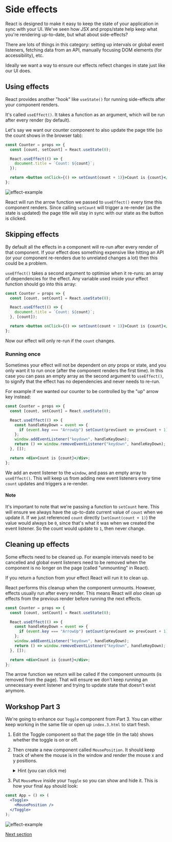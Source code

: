 # Side effects

React is designed to make it easy to keep the state of your application in sync with your UI. We've seen how JSX and props/state help keep what you're rendering up-to-date, but what about side-effects?

There are lots of things in this category: setting up intervals or global event listeners, fetching data from an API, manually focusing DOM elements (for accessibility), etc.

Ideally we want a way to ensure our effects reflect changes in state just like our UI does.

## Using effects

React provides another "hook" like `useState()` for running side-effects after your component renders.

It's called `useEffect()`. It takes a function as an argument, which will be run after every render (by default).

Let's say we want our counter component to also update the page title (so the count shows in the browser tab):

```jsx
const Counter = props => {
  const [count, setCount] = React.useState(0);

  React.useEffect(() => {
    document.title = `Count: ${count}`;
  });

  return <button onClick={() => setCount(count + 1)}>Count is {count}</button>;
};
```

![effect-example](https://user-images.githubusercontent.com/9408641/57864430-c9ecac00-77f3-11e9-8811-1242688c3e7d.gif)

React will run the arrow function we passed to `useEffect()` every time this component renders. Since calling `setCount` will trigger a re-render (as the state is updated) the page title will stay in sync with our state as the button is clicked.

## Skipping effects

By default all the effects in a component will re-run after every render of that component. If your effect does something expensive like hitting an API (or your component re-renders due to unrelated changes a lot) then this could be a problem.

`useEffect()` takes a second argument to optimise when it re-runs: an array of dependencies for the effect. Any variable used inside your effect function should go into this array:

```jsx
const Counter = props => {
  const [count, setCount] = React.useState(0);

  React.useEffect(() => {
    document.title = `Count: ${count}`;
  }, [count]);

  return <button onClick={() => setCount(count + 1)}>Count is {count}</button>;
};
```

Now our effect will only re-run if the `count` changes.

### Running once

Sometimes your effect will not be dependent on _any_ props or state, and you only want it to run once (after the component renders the first time). In this case you can pass an empty array as the second argument to `useEffect()`, to signify that the effect has no dependencies and never needs to re-run.

For example if we wanted our counter to be controlled by the "up" arrow key instead:

```jsx
const Counter = props => {
  const [count, setCount] = React.useState(0);

  React.useEffect(() => {
    const handleKeyDown = event => {
      if (event.key === "ArrowUp") setCount(prevCount => prevCount + 1);
    };
    window.addEventListener("keydown", handleKeyDown);
    return () => window.removeEventListener("keydown", handleKeyDown);
  }, []);

  return <div>Count is {count}</div>;
};
```

We add an event listener to the `window`, and pass an empty array to `useEffect()`. This will keep us from adding new event listeners every time `count` updates and triggers a re-render.

#### Note

It's important to note that we're passing a function to `setCount` here. This will ensure we always have the up-to-date current value of `count` when we update it. If we just referenced `count` directly (`setCount(count + 1)`) the value would always be `0`, since that's what it was when we created the event listener. So the count would update to `1`, then never change.

## Cleaning up effects

Some effects need to be cleaned up. For example intervals need to be cancelled and global event listeners need to be removed when the component is no longer on the page (called "unmounting" in React).

If you return a function from your effect React will run it to clean up.

React performs this cleanup when the component unmounts. However, effects usually run after every render. This means React will _also_ clean up effects from the previous render before running the next effects.

```jsx
const Counter = props => {
  const [count, setCount] = React.useState(0);

  React.useEffect(() => {
    const handleKeyDown = event => {
      if (event.key === "ArrowUp") setCount(prevCount => prevCount + 1);
    };
    window.addEventListener("keydown", handleKeyDown);
    return () => window.removeEventListener("keydown", handleKeyDown);
  }, []);

  return <div>Count is {count}</div>;
};
```

The arrow function we return will be called if the component unmounts (is removed from the page). That will ensure we don't keep running an unnecessary event listener and trying to update state that doesn't exist anymore.

## Workshop Part 3

We're going to enhance our `Toggle` component from Part 3. You can either keep working in the same file or open up `index.3.html` to start fresh.

1. Edit the Toggle component so that the page title (in the tab) shows whether the toggle is on or off.

1. Then create a new component called `MousePosition`. It should keep track of where the mouse is in the window and render the mouse x and y positions.

   <details>
   <summary>
   Hint (you can click me)
   </summary>

   You probably want to look at the [mousemove](https://developer.mozilla.org/en-US/docs/Web/API/Element/mousemove_event) event. Here are [all the properties available on mouse events](https://developer.mozilla.org/en-US/docs/Web/API/MouseEvent#Properties).

   </details>

1. Put `MouseMove` inside your `Toggle` so you can show and hide it. This is how your final `App` should look:

```jsx
const App = () => (
  <Toggle>
    <MousePosition />
  </Toggle>
);
```

![effect-example](https://user-images.githubusercontent.com/9408641/58380308-758dbd00-7fa7-11e9-8e93-cdc945530d55.gif)

[Next section](/05-transform-the-form)
